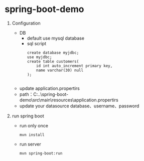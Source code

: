 # spring-boot-demo

1. Configuration
	* DB
		* default use mysql database
		* sql script
			```
			create database myjdbc;
			use myjdbc;
			create table customers(
				id int auto_increment primary key,
				name varchar(30) null
			);
		```
		
	* update application.propertirs
	* path：C:..\spring-boot-demo\src\main\resources\application.propertirs
	* update your datasource database、username、password

2. run spring boot
	* run only once
		```
		mvn install
		```
	* run server
		```
		mvn spring-boot:run
		```
